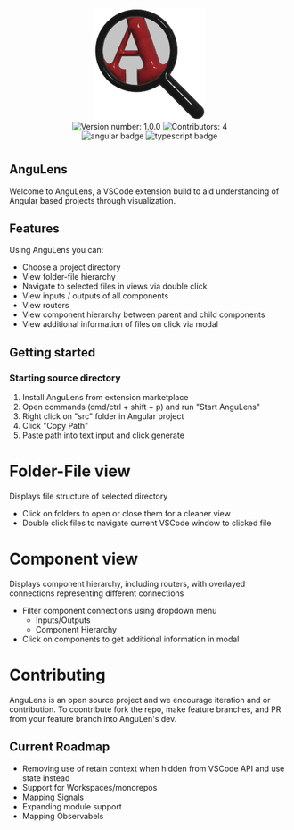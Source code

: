 <div align="center">
  <img src="./assets/Angulens_3.png" alt="Magnifying glass AnguLens logo" width="200" height="200">
</div>

<div align="center"> 
  <img src="https://img.shields.io/badge/version-1.0.0-darkred?logoColor=white" alt="Version number: 1.0.0">
  <img src="https://img.shields.io/badge/Contributors-4-darkred?logoColor=white" alt="Contributors: 4">
</div>

<div align="center"> 
  <img src="https://img.shields.io/badge/Angular-darkred?style=flat-square&logo=angular" alt="angular badge">
  <img src="https://img.shields.io/badge/TypeScript-blue?style=flat-square&logo=typescript&logoColor=white" alt="typescript badge">
</div>


#

## AnguLens

Welcome to AnguLens, a VSCode extension build to aid understanding of Angular based projects through visualization.

## Features 

Using AnguLens you can: 
  - Choose a project directory
  - View folder-file hierarchy 
  - Navigate to selected files in views via double click 
  - View inputs / outputs of all components
  - View routers 
  - View component hierarchy between parent and child components
  - View additional information of files on click via modal 

## Getting started

### Starting source directory

1. Install AnguLens from extension marketplace 
2. Open commands (cmd/ctrl + shift + p) and run "Start AnguLens" 
3. Right click on "src" folder in Angular project 
4. Click "Copy Path"
5. Paste path into text input and click generate



# Folder-File view
Displays file structure of selected directory 
- Click on folders to open or close them for a cleaner view 
- Double click files to navigate current VSCode window to clicked file 

# Component view
Displays component hierarchy, including routers, with overlayed connections representing different connections
- Filter component connections using dropdown menu
  - Inputs/Outputs
  - Component Hierarchy
- Click on components to get additional information in modal


[contributors-url]: https://github.com/oslabs-beta/AnguLens/graphs/contributors
[contributors-shield]: https://img.shields.io/badge/Contributors-4-darkred?logoColor=white
[version-shield]: https://img.shields.io/badge/version-1.0.0-darkred?logoColor=white
[angular-shield]: https://img.shields.io/badge/Angular-darkred?style=flat-square&logo=angular
[angular-url]: https://angular.io/
[typescript-shield]: https://img.shields.io/badge/TypeScript-blue?style=flat-square&logo=typescript&logoColor=white
[typescript-url]: https://www.typescriptlang.org/

# Contributing
AnguLens is an open source project and we encourage iteration and or contribution. To coontribute fork the repo, make feature branches, and PR from your feature branch into AnguLen's dev. 

## Current Roadmap
  - Removing use of retain context when hidden from VSCode API and use state instead
  - Support for Workspaces/monorepos
  - Mapping Signals
  - Expanding module support 
  - Mapping Observabels 
